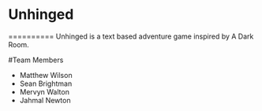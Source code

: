 # Unhinged
==========
Unhinged is a text based adventure game inspired by A Dark Room. 

#Team Members
* Matthew Wilson
* Sean Brightman
* Mervyn Walton
* Jahmal Newton

